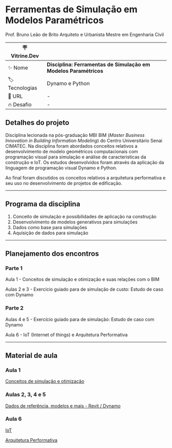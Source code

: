 # Ferramentas de Simulação em Modelos Paramétricos


Prof. Bruno Leão de Brito
Arquiteto e Urbanista
Mestre em Engenharia Civil


| :placard: Vitrine.Dev |     |
| -------------  | --- |
| :sparkles: Nome        | **Disciplina: Ferramentas de Simulação em Modelos Paramétricos**
| :label: Tecnologias | Dynamo e Python
| :rocket: URL         | -
| :fire: Desafio     | -


## Detalhes do projeto

Disciplina lecionada na pós-graduação MBI BIM (_Master Business Innovation in Building Information Modeling_) do Centro Universitário Senai CIMATEC. Na disciplina foram abordados conceitos relativos a desenvolvimento de modelo geométricos computacionais com programação visual para simulação e análise de caracteristicas da construção e IoT. Os estudos desenvolvidos foram através da aplicação da linguagem de programação visual Dynamo e Python.

Ao final foram discutidos os conceitos relativos a arquitetura performativa e seu uso no desenvolvimento de projetos de edificação.

_______

## Programa da disciplina

1. Conceito de simulação e possibilidades de aplicação na construção
2. Desenvolvimento de modelos generativos para simulações
3. Dados como base para simulações
4. Aquisição de dados para simulação


_______

## Planejamento dos encontros


### Parte 1

Aula 1 - Conceitos de simulação e otimização e suas relações com o BIM

Aulas 2 e 3 - Exercício guiado para de simulação de custo: Estudo de caso com Dynamo


### Parte 2

Aulas 4 e 5 - Exercício guiado para de simulação: Estudo de caso com Dynamo

Aula 6 - IoT (Internet of things) e Arquitetura Performativa


_______

## Material de aula

### Aula 1
[Conceitos de simulação e otimização](/Aulas/aula1.md)

### Aulas 2, 3, 4 e 5
[Dados de referência, modelos e mais - Revit / Dynamo](/Aulas/AtividadeDynamo/AtividadeDynamo.md)

### Aula 6
[IoT](/Aulas/iot.md)

[Arquitetura Performativa](/Aulas/arquiteturaPerformativa.md)

